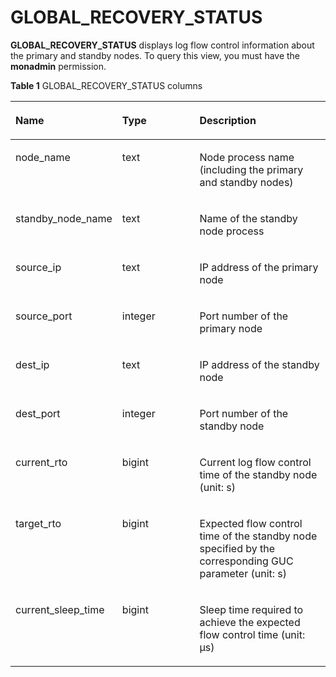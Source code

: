# GLOBAL\_RECOVERY\_STATUS<a name="EN-US_TOPIC_0245374825"></a>

**GLOBAL\_RECOVERY\_STATUS**  displays log flow control information about the primary and standby nodes. To query this view, you must have the  **monadmin**  permission.

**Table  1**  GLOBAL\_RECOVERY\_STATUS columns

<a name="en-us_topic_0237122721_table134071140163518"></a>
<table><thead align="left"><tr id="en-us_topic_0237122721_row13408114014356"><th class="cellrowborder" valign="top" width="18.001800180018%" id="mcps1.2.4.1.1"><p id="en-us_topic_0237122721_p240804093518"><a name="en-us_topic_0237122721_p240804093518"></a><a name="en-us_topic_0237122721_p240804093518"></a>Name</p>
</th>
<th class="cellrowborder" valign="top" width="30.833083308330835%" id="mcps1.2.4.1.2"><p id="en-us_topic_0237122721_p440834053514"><a name="en-us_topic_0237122721_p440834053514"></a><a name="en-us_topic_0237122721_p440834053514"></a>Type</p>
</th>
<th class="cellrowborder" valign="top" width="51.16511651165116%" id="mcps1.2.4.1.3"><p id="en-us_topic_0237122721_p440884017353"><a name="en-us_topic_0237122721_p440884017353"></a><a name="en-us_topic_0237122721_p440884017353"></a>Description</p>
</th>
</tr>
</thead>
<tbody><tr id="en-us_topic_0237122721_row114085401354"><td class="cellrowborder" valign="top" width="18.001800180018%" headers="mcps1.2.4.1.1 "><p id="en-us_topic_0237122721_p144096403358"><a name="en-us_topic_0237122721_p144096403358"></a><a name="en-us_topic_0237122721_p144096403358"></a>node_name</p>
</td>
<td class="cellrowborder" valign="top" width="30.833083308330835%" headers="mcps1.2.4.1.2 "><p id="en-us_topic_0237122721_p18409164063512"><a name="en-us_topic_0237122721_p18409164063512"></a><a name="en-us_topic_0237122721_p18409164063512"></a>text</p>
</td>
<td class="cellrowborder" valign="top" width="51.16511651165116%" headers="mcps1.2.4.1.3 "><p id="en-us_topic_0237122721_p145153413368"><a name="en-us_topic_0237122721_p145153413368"></a><a name="en-us_topic_0237122721_p145153413368"></a>Node process name (including the primary and standby nodes)</p>
</td>
</tr>
<tr id="en-us_topic_0237122721_row11409154013514"><td class="cellrowborder" valign="top" width="18.001800180018%" headers="mcps1.2.4.1.1 "><p id="en-us_topic_0237122721_p1140964013354"><a name="en-us_topic_0237122721_p1140964013354"></a><a name="en-us_topic_0237122721_p1140964013354"></a>standby_node_name</p>
</td>
<td class="cellrowborder" valign="top" width="30.833083308330835%" headers="mcps1.2.4.1.2 "><p id="en-us_topic_0237122721_p24104404359"><a name="en-us_topic_0237122721_p24104404359"></a><a name="en-us_topic_0237122721_p24104404359"></a>text</p>
</td>
<td class="cellrowborder" valign="top" width="51.16511651165116%" headers="mcps1.2.4.1.3 "><p id="en-us_topic_0237122721_p134410263345"><a name="en-us_topic_0237122721_p134410263345"></a><a name="en-us_topic_0237122721_p134410263345"></a>Name of the standby node process</p>
</td>
</tr>
<tr id="en-us_topic_0237122721_row474773932717"><td class="cellrowborder" valign="top" width="18.001800180018%" headers="mcps1.2.4.1.1 "><p id="en-us_topic_0237122721_p9747173918271"><a name="en-us_topic_0237122721_p9747173918271"></a><a name="en-us_topic_0237122721_p9747173918271"></a>source_ip</p>
</td>
<td class="cellrowborder" valign="top" width="30.833083308330835%" headers="mcps1.2.4.1.2 "><p id="en-us_topic_0237122721_p1747103910277"><a name="en-us_topic_0237122721_p1747103910277"></a><a name="en-us_topic_0237122721_p1747103910277"></a>text</p>
</td>
<td class="cellrowborder" valign="top" width="51.16511651165116%" headers="mcps1.2.4.1.3 "><p id="en-us_topic_0237122721_p274716398271"><a name="en-us_topic_0237122721_p274716398271"></a><a name="en-us_topic_0237122721_p274716398271"></a>IP address of the primary node</p>
</td>
</tr>
<tr id="en-us_topic_0237122721_row2747183932710"><td class="cellrowborder" valign="top" width="18.001800180018%" headers="mcps1.2.4.1.1 "><p id="en-us_topic_0237122721_p6748739122713"><a name="en-us_topic_0237122721_p6748739122713"></a><a name="en-us_topic_0237122721_p6748739122713"></a>source_port</p>
</td>
<td class="cellrowborder" valign="top" width="30.833083308330835%" headers="mcps1.2.4.1.2 "><p id="en-us_topic_0237122721_p69110313321"><a name="en-us_topic_0237122721_p69110313321"></a><a name="en-us_topic_0237122721_p69110313321"></a>integer</p>
</td>
<td class="cellrowborder" valign="top" width="51.16511651165116%" headers="mcps1.2.4.1.3 "><p id="en-us_topic_0237122721_p67481839152710"><a name="en-us_topic_0237122721_p67481839152710"></a><a name="en-us_topic_0237122721_p67481839152710"></a>Port number of the primary node</p>
</td>
</tr>
<tr id="en-us_topic_0237122721_row1739511578287"><td class="cellrowborder" valign="top" width="18.001800180018%" headers="mcps1.2.4.1.1 "><p id="en-us_topic_0237122721_p4396157102810"><a name="en-us_topic_0237122721_p4396157102810"></a><a name="en-us_topic_0237122721_p4396157102810"></a>dest_ip</p>
</td>
<td class="cellrowborder" valign="top" width="30.833083308330835%" headers="mcps1.2.4.1.2 "><p id="en-us_topic_0237122721_p1239695711280"><a name="en-us_topic_0237122721_p1239695711280"></a><a name="en-us_topic_0237122721_p1239695711280"></a>text</p>
</td>
<td class="cellrowborder" valign="top" width="51.16511651165116%" headers="mcps1.2.4.1.3 "><p id="en-us_topic_0237122721_p6396155714282"><a name="en-us_topic_0237122721_p6396155714282"></a><a name="en-us_topic_0237122721_p6396155714282"></a>IP address of the standby node</p>
</td>
</tr>
<tr id="en-us_topic_0237122721_row11297437298"><td class="cellrowborder" valign="top" width="18.001800180018%" headers="mcps1.2.4.1.1 "><p id="en-us_topic_0237122721_p1729715320298"><a name="en-us_topic_0237122721_p1729715320298"></a><a name="en-us_topic_0237122721_p1729715320298"></a>dest_port</p>
</td>
<td class="cellrowborder" valign="top" width="30.833083308330835%" headers="mcps1.2.4.1.2 "><p id="en-us_topic_0237122721_p1929763172914"><a name="en-us_topic_0237122721_p1929763172914"></a><a name="en-us_topic_0237122721_p1929763172914"></a>integer</p>
</td>
<td class="cellrowborder" valign="top" width="51.16511651165116%" headers="mcps1.2.4.1.3 "><p id="en-us_topic_0237122721_p429711372915"><a name="en-us_topic_0237122721_p429711372915"></a><a name="en-us_topic_0237122721_p429711372915"></a>Port number of the standby node</p>
</td>
</tr>
<tr id="en-us_topic_0237122721_row1337710832915"><td class="cellrowborder" valign="top" width="18.001800180018%" headers="mcps1.2.4.1.1 "><p id="en-us_topic_0237122721_p193774872915"><a name="en-us_topic_0237122721_p193774872915"></a><a name="en-us_topic_0237122721_p193774872915"></a>current_rto</p>
</td>
<td class="cellrowborder" valign="top" width="30.833083308330835%" headers="mcps1.2.4.1.2 "><p id="en-us_topic_0237122721_p153779817298"><a name="en-us_topic_0237122721_p153779817298"></a><a name="en-us_topic_0237122721_p153779817298"></a>bigint</p>
</td>
<td class="cellrowborder" valign="top" width="51.16511651165116%" headers="mcps1.2.4.1.3 "><p id="en-us_topic_0237122721_p737778132912"><a name="en-us_topic_0237122721_p737778132912"></a><a name="en-us_topic_0237122721_p737778132912"></a>Current log flow control time of the standby node (unit: s)</p>
</td>
</tr>
<tr id="en-us_topic_0237122721_row577111141318"><td class="cellrowborder" valign="top" width="18.001800180018%" headers="mcps1.2.4.1.1 "><p id="en-us_topic_0237122721_p1377119149312"><a name="en-us_topic_0237122721_p1377119149312"></a><a name="en-us_topic_0237122721_p1377119149312"></a>target_rto</p>
</td>
<td class="cellrowborder" valign="top" width="30.833083308330835%" headers="mcps1.2.4.1.2 "><p id="en-us_topic_0237122721_p1877117149312"><a name="en-us_topic_0237122721_p1877117149312"></a><a name="en-us_topic_0237122721_p1877117149312"></a>bigint</p>
</td>
<td class="cellrowborder" valign="top" width="51.16511651165116%" headers="mcps1.2.4.1.3 "><p id="en-us_topic_0237122721_p187711014203117"><a name="en-us_topic_0237122721_p187711014203117"></a><a name="en-us_topic_0237122721_p187711014203117"></a>Expected flow control time of the standby node specified by the corresponding GUC parameter (unit: s)</p>
</td>
</tr>
<tr id="en-us_topic_0237122721_row10388522203113"><td class="cellrowborder" valign="top" width="18.001800180018%" headers="mcps1.2.4.1.1 "><p id="en-us_topic_0237122721_p143892022143115"><a name="en-us_topic_0237122721_p143892022143115"></a><a name="en-us_topic_0237122721_p143892022143115"></a>current_sleep_time</p>
</td>
<td class="cellrowborder" valign="top" width="30.833083308330835%" headers="mcps1.2.4.1.2 "><p id="en-us_topic_0237122721_p18389122212317"><a name="en-us_topic_0237122721_p18389122212317"></a><a name="en-us_topic_0237122721_p18389122212317"></a>bigint</p>
</td>
<td class="cellrowborder" valign="top" width="51.16511651165116%" headers="mcps1.2.4.1.3 "><p id="en-us_topic_0237122721_p77453121341"><a name="en-us_topic_0237122721_p77453121341"></a><a name="en-us_topic_0237122721_p77453121341"></a>Sleep time required to achieve the expected flow control time (unit: μs)</p>
</td>
</tr>
</tbody>
</table>

